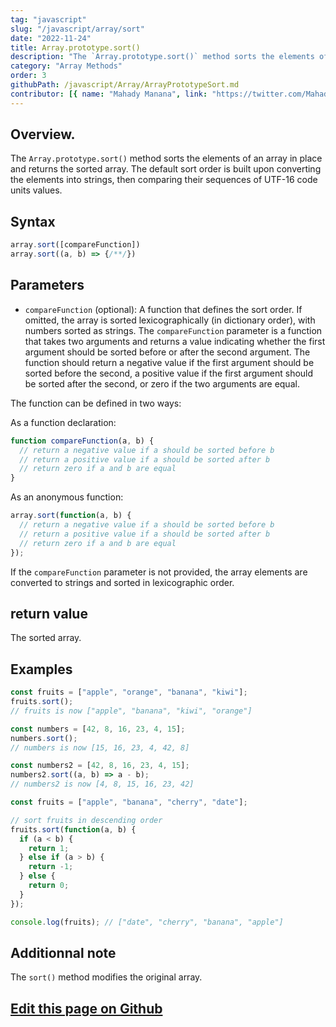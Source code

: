 ```yaml
---
tag: "javascript"
slug: "/javascript/array/sort"
date: "2022-11-24"
title: Array.prototype.sort()
description: "The `Array.prototype.sort()` method sorts the elements of an array in place and returns the sorted array."
category: "Array Methods"
order: 3
githubPath: /javascript/Array/ArrayPrototypeSort.md
contributor: [{ name: "Mahady Manana", link: "https://twitter.com/MahadyManana" }]
---
```




## Overview.

The `Array.prototype.sort()` method sorts the elements of an array in place and returns the sorted array. The default sort order is built upon converting the elements into strings, then comparing their sequences of UTF-16 code units values.

## Syntax

```javascript
array.sort([compareFunction])
array.sort((a, b) => {/**/})
```

## Parameters

- `compareFunction` (optional): A function that defines the sort order. If omitted, the array is sorted lexicographically (in dictionary order), with numbers sorted as strings.
The `compareFunction` parameter is a function that takes two arguments and returns a value indicating whether the first argument should be sorted before or after the second argument. The function should return a negative value if the first argument should be sorted before the second, a positive value if the first argument should be sorted after the second, or zero if the two arguments are equal.

The function can be defined in two ways:

As a function declaration:

```javascript
function compareFunction(a, b) {
  // return a negative value if a should be sorted before b
  // return a positive value if a should be sorted after b
  // return zero if a and b are equal
}
```
As an anonymous function:

```javascript
array.sort(function(a, b) {
  // return a negative value if a should be sorted before b
  // return a positive value if a should be sorted after b
  // return zero if a and b are equal
});
```

If the `compareFunction` parameter is not provided, the array elements are converted to strings and sorted in lexicographic order.

## return value

The sorted array.

## Examples

```javascript
const fruits = ["apple", "orange", "banana", "kiwi"];
fruits.sort();
// fruits is now ["apple", "banana", "kiwi", "orange"]

const numbers = [42, 8, 16, 23, 4, 15];
numbers.sort();
// numbers is now [15, 16, 23, 4, 42, 8]

const numbers2 = [42, 8, 16, 23, 4, 15];
numbers2.sort((a, b) => a - b);
// numbers2 is now [4, 8, 15, 16, 23, 42]

const fruits = ["apple", "banana", "cherry", "date"];

// sort fruits in descending order
fruits.sort(function(a, b) {
  if (a < b) {
    return 1;
  } else if (a > b) {
    return -1;
  } else {
    return 0;
  }
});

console.log(fruits); // ["date", "cherry", "banana", "apple"]
```


## Additionnal note

The `sort()` method modifies the original array.



## <a href="https://github.com/mahady-manana/betatuto-docs/tree/main/docs/javascript/Array/ArrayPrototypeSort.md" target="_blank">Edit this page on Github</a>

